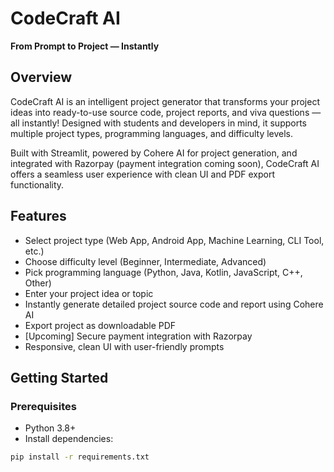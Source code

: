 # CodeCraft AI

**From Prompt to Project — Instantly**


## Overview

CodeCraft AI is an intelligent project generator that transforms your project ideas into ready-to-use source code, project reports, and viva questions — all instantly! Designed with students and developers in mind, it supports multiple project types, programming languages, and difficulty levels.

Built with Streamlit, powered by Cohere AI for project generation, and integrated with Razorpay (payment integration coming soon), CodeCraft AI offers a seamless user experience with clean UI and PDF export functionality.



## Features

- Select project type (Web App, Android App, Machine Learning, CLI Tool, etc.)
- Choose difficulty level (Beginner, Intermediate, Advanced)
- Pick programming language (Python, Java, Kotlin, JavaScript, C++, Other)
- Enter your project idea or topic
- Instantly generate detailed project source code and report using Cohere AI
- Export project as downloadable PDF
- [Upcoming] Secure payment integration with Razorpay
- Responsive, clean UI with user-friendly prompts



## Getting Started

### Prerequisites

- Python 3.8+
- Install dependencies:

```bash
pip install -r requirements.txt
